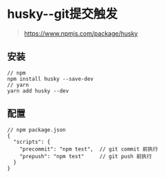 # husky--git提交触发

> https://www.npmjs.com/package/husky

## 安装

```
// npm
npm install husky --save-dev
// yarn
yarn add husky --dev
```

## 配置

```
// npm package.json
{
  "scripts": {
    "precommit": "npm test",  // git commit 前执行
    "prepush": "npm test"     // git push 前执行
  }
}
```